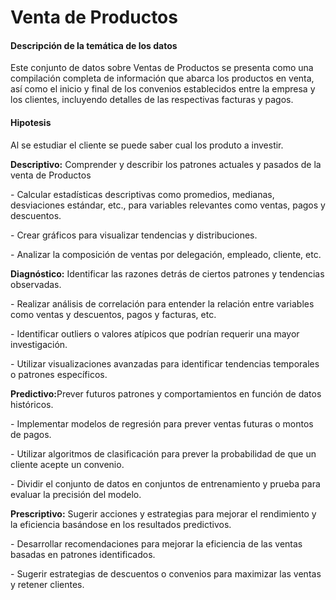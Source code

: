# Venta de Productos
<p>
  
 #### Descripción de la temática de los datos
  </p>
  <p>
Este conjunto de datos sobre Ventas de Productos se presenta como una compilación completa de información que abarca los productos en venta, así como el inicio y final de los convenios establecidos entre la empresa y los clientes, incluyendo detalles de las respectivas facturas y pagos.
</p>

  #### Hipotesis

Al se estudiar el cliente se puede saber cual los produto a investir.

<b>Descriptivo:</b> Comprender y describir los patrones actuales y pasados de la venta de Productos
<p>- Calcular estadísticas descriptivas como promedios, medianas, desviaciones estándar, etc., para variables relevantes como ventas, pagos y descuentos.</p>
<p>- Crear gráficos para visualizar tendencias y distribuciones.</p>
<p> - Analizar la composición de ventas por delegación, empleado, cliente, etc.</p>
<p><b>Diagnóstico:</b> Identificar las razones detrás de ciertos patrones y tendencias observadas.</p>
<p>- Realizar análisis de correlación para entender la relación entre variables como ventas y descuentos, pagos y facturas, etc.</p>
<p>- Identificar outliers o valores atípicos que podrían requerir una mayor investigación.</p>
<p> - Utilizar visualizaciones avanzadas para identificar tendencias temporales o   patrones    específicos.</p>
<p><b>Predictivo:</b>Prever futuros patrones y comportamientos en función de datos históricos.</p>
<p>- Implementar modelos de regresión para prever ventas futuras o montos de pagos.</p>
<p>- Utilizar algoritmos de clasificación para prever la probabilidad de que un cliente acepte un convenio.</p>
<p>- Dividir el conjunto de datos en conjuntos de entrenamiento y prueba para evaluar la precisión del modelo.</p>
<p><b>Prescriptivo:</b> Sugerir acciones y estrategias para mejorar el rendimiento y la eficiencia basándose en los resultados predictivos. </p>
<p>- Desarrollar recomendaciones para mejorar la eficiencia de las ventas basadas en patrones identificados.</p>
<p>- Sugerir estrategias de descuentos o convenios para maximizar las ventas y retener clientes.</p>

